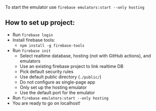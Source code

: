To start the emulator use `firebase emulators:start --only hosting`

## How to set up project:
* Run `firebase login`
* Install firebase tools:
  * `npm install -g firebase-tools`
* Run `firebase init`
  * Select realtime database, hosting (not with GitHub actions), and emulators
  * Use an existing firebase project to link realtime DB
  * Pick default security rules
  * Use default public directory (`./public/`)
  * Do not configure as single-page app
  * Only set up the hosting emulator
  * Use the default port for the emulator
* Run `firebase emulators:start --only hosting`
* You are ready to go on localhost!
